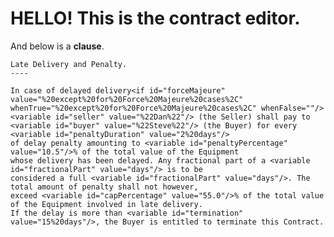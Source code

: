 # HELLO! This is the contract editor. 

And below is a **clause**.

``` <clause src="https://templates.accordproject.org/archives/latedeliveryandpenalty@0.15.0.cta" clauseid="87721b95-7e43-4441-82c7-b4d4db207e6f">
Late Delivery and Penalty.
----

In case of delayed delivery<if id="forceMajeure" value="%20except%20for%20Force%20Majeure%20cases%2C" whenTrue="%20except%20for%20Force%20Majeure%20cases%2C" whenFalse=""/><variable id="seller" value="%22Dan%22"/> (the Seller) shall pay to <variable id="buyer" value="%22Steve%22"/> (the Buyer) for every <variable id="penaltyDuration" value="2%20days"/>
of delay penalty amounting to <variable id="penaltyPercentage" value="10.5"/>% of the total value of the Equipment
whose delivery has been delayed. Any fractional part of a <variable id="fractionalPart" value="days"/> is to be
considered a full <variable id="fractionalPart" value="days"/>. The total amount of penalty shall not however,
exceed <variable id="capPercentage" value="55.0"/>% of the total value of the Equipment involved in late delivery.
If the delay is more than <variable id="termination" value="15%20days"/>, the Buyer is entitled to terminate this Contract.
```